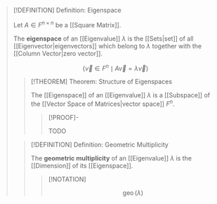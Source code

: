 >[!DEFINITION] Definition: Eigenspace
>
>Let $A \in F^{n \times n}$ be a [[Square Matrix]].
>
>The **eigenspace** of an [[Eigenvalue]] $\lambda$ is the [[Sets|set]] of all [[Eigenvector|eigenvectors]] which belong to $\lambda$ together with the [[Column Vector|zero vector]].
>
>$$\{\vec{v} \in F^n \mid A\vec{v} = \lambda \vec{v}\}$$
>
>>[!THEOREM] Theorem: Structure of Eigenspaces
>>
>>The [[Eigenspace]] of an [[Eigenvalue]] $\lambda$ is a [[Subspace]] of the [[Vector Space of Matrices|vector space]] $F^n$.
>>
>>>[!PROOF]-
>>>
>>>TODO
>>>
>
>>[!DEFINITION] Definition: Geometric Multiplicity
>>
>>The **geometric multiplicity** of an [[Eigenvalue]] $\lambda$ is the [[Dimension]] of its [[Eigenspace]].
>>
>>>[!NOTATION]
>>>
>>>$$\operatorname{geo}(\lambda)$$
>>>
>>
>


